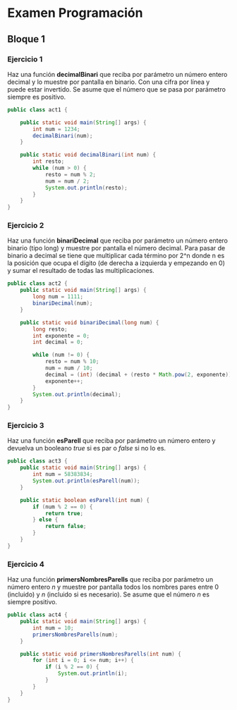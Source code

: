 # Examen Programación
## Bloque 1
### Ejercicio 1
Haz una función **decimalBinari** que reciba por parámetro un número entero decimal y lo muestre por pantalla en binario. Con una cifra por línea y puede estar invertido. Se asume que el número que se pasa por parámetro siempre es positivo.
```java
public class act1 {

    public static void main(String[] args) {
        int num = 1234;
        decimalBinari(num);
    }

    public static void decimalBinari(int num) {
        int resto;
        while (num > 0) {
            resto = num % 2;
            num = num / 2;
            System.out.println(resto);
        }
    }
}
```
### Ejercicio 2
Haz una función **binariDecimal** que reciba por parámetro un número entero binario (tipo long) y muestre por pantalla el número decimal. Para pasar de binario a decimal se tiene que multiplicar cada término por 2^n donde n es la posición que ocupa el dígito (de derecha a izquierda y empezando en 0) y sumar el resultado de todas las multiplicaciones.
```java
public class act2 {
    public static void main(String[] args) {
        long num = 1111;
        binariDecimal(num);
    }

    public static void binariDecimal(long num) {
        long resto;
        int exponente = 0;
        int decimal = 0;

        while (num != 0) {
            resto = num % 10;
            num = num / 10;
            decimal = (int) (decimal + (resto * Math.pow(2, exponente)));
            exponente++;
        }
        System.out.println(decimal);
    }
}
```
### Ejercicio 3
Haz una función **esParell** que reciba por parámetro un número entero y devuelva un booleano _true_ si es par o _false_ si no lo es.
```java
public class act3 {
    public static void main(String[] args) {
        int num = 58383834;
        System.out.println(esParell(num));
    }

    public static boolean esParell(int num) {
        if (num % 2 == 0) {
            return true;
        } else {
            return false;
        }
    }
}
```
### Ejercicio 4
Haz una función **primersNombresParells** que reciba por parámetro un número entero _n_ y muestre por pantalla todos los nombres pares entre 0 (incluido) y _n_ (incluido si es necesario). Se asume que el número _n_ es siempre positivo.
```java
public class act4 {
    public static void main(String[] args) {
        int num = 10;
        primersNombresParells(num);
    }

    public static void primersNombresParells(int num) {
        for (int i = 0; i <= num; i++) {
            if (i % 2 == 0) {
                System.out.println(i);
            }
        }
    }
}
```
